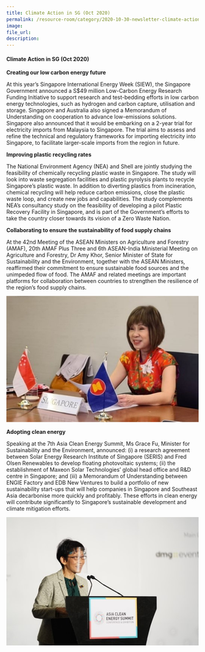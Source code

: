```yaml
---  
title: Climate Action in SG (Oct 2020)  
permalink: /resource-room/category/2020-10-30-newsletter-climate-action-in-sg-oct/  
image:  
file_url:  
description:  
---  
```


#### Climate Action in SG (Oct 2020)  

**Creating our low carbon energy future**  

At this year’s Singapore International Energy Week (SIEW), the Singapore Government announced a S$49 million Low-Carbon Energy Research Funding Initiative to support research and test-bedding efforts in low carbon energy technologies, such as hydrogen and carbon capture, utilisation and storage. Singapore and Australia also signed a Memorandum of Understanding on cooperation to advance low-emissions solutions. Singapore also announced that it would be embarking on a 2-year trial for electricity imports from Malaysia to Singapore. The trial aims to assess and refine the technical and regulatory frameworks for importing electricity into Singapore, to facilitate larger-scale imports from the region in future.  

**Improving plastic recycling rates**  

The National Environment Agency (NEA) and Shell are jointly studying the feasibility of chemically recycling plastic waste in Singapore. The study will look into waste segregation facilities and plastic pyrolysis plants to recycle Singapore’s plastic waste. In addition to diverting plastics from incineration, chemical recycling will help reduce carbon emissions, close the plastic waste loop, and create new jobs and capabilities. The study complements NEA’s consultancy study on the feasibility of developing a pilot Plastic Recovery Facility in Singapore, and is part of the Government’s efforts to take the country closer towards its vision of a Zero Waste Nation.  

**Collaborating to ensure the sustainability of food supply chains**  

At the 42nd Meeting of the ASEAN Ministers on Agriculture and Forestry (AMAF), 20th AMAF Plus Three and 6th ASEAN-India Ministerial Meeting on Agriculture and Forestry, Dr Amy Khor, Senior Minister of State for Sustainability and the Environment, together with the ASEAN Ministers, reaffirmed their commitment to ensure sustainable food sources and the unimpeded flow of food. The AMAF and related meetings are important platforms for collaboration between countries to strengthen the resilience of the region’s food supply chains.  

![](/news/news-images/newsletter-oct-image-1.jpg)

**Adopting clean energy**  

Speaking at the 7th Asia Clean Energy Summit, Ms Grace Fu, Minister for Sustainability and the Environment, announced: (i) a research agreement between Solar Energy Research Institute of Singapore (SERIS) and Fred Olsen Renewables to develop floating photovoltaic systems; (ii) the establishment of Maxeon Solar Technologies’ global head office and R&D centre in Singapore; and (iii) a Memorandum of Understanding between ENGIE Factory and EDB New Ventures to build a portfolio of new sustainability start-ups that will help companies in Singapore and Southeast Asia decarbonise more quickly and profitably. These efforts in clean energy will contribute significantly to Singapore’s sustainable development and climate mitigation efforts.   

![](/news/news-images/newsletter-oct-image-2.jpg)
